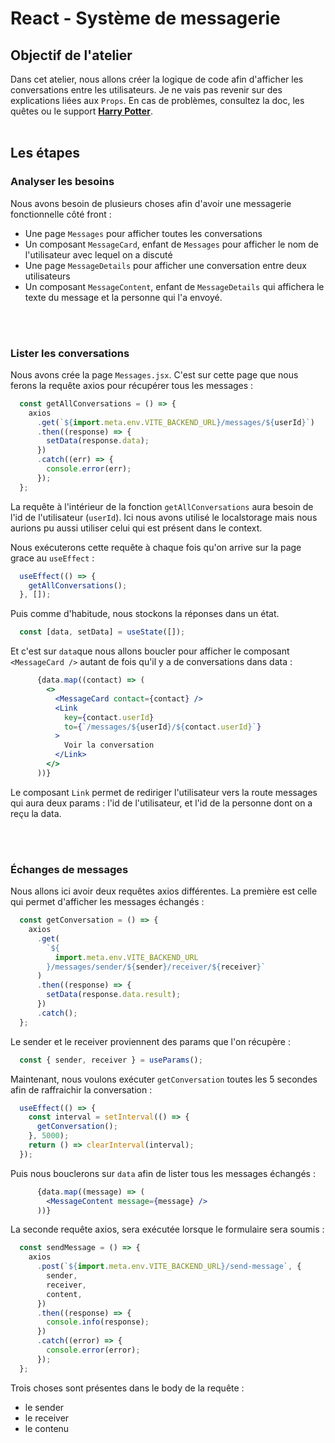 # React - Système de messagerie

## Objectif de l'atelier

Dans cet atelier, nous allons créer la logique de code afin d'afficher les conversations entre les utilisateurs.
Je ne vais pas revenir sur des explications liées aux `Props`. En cas de problèmes, consultez la doc, les quêtes ou le support [**Harry Potter**](https://github.com/kpeset/hp-support-for-react/tree/step_01).
<br>
<br>
## Les étapes

### Analyser les besoins

Nous avons besoin de plusieurs choses afin d'avoir une messagerie fonctionnelle côté front :
- Une page `Messages` pour afficher toutes les conversations
- Un composant `MessageCard`, enfant de `Messages` pour afficher le nom de l'utilisateur avec lequel on a discuté
- Une page `MessageDetails` pour afficher une conversation entre deux utilisateurs
- Un composant `MessageContent`, enfant de `MessageDetails` qui affichera le texte du message et la personne qui l'a envoyé.

<br>
<br>

### Lister les conversations

Nous avons crée la page `Messages.jsx`. C'est sur cette page que nous ferons la requête axios pour récupérer tous les messages :

```js
  const getAllConversations = () => {
    axios
      .get(`${import.meta.env.VITE_BACKEND_URL}/messages/${userId}`)
      .then((response) => {
        setData(response.data);
      })
      .catch((err) => {
        console.error(err);
      });
  };
```

La requête à l'intérieur de la fonction `getAllConversations` aura besoin de l'id de l'utilisateur (`userId`). Ici nous avons utilisé le localstorage mais nous aurions pu aussi utiliser celui qui est présent dans le context.

Nous exécuterons cette requête à chaque fois qu'on arrive sur la page grace au `useEffect` :

```js
  useEffect(() => {
    getAllConversations();
  }, []);
```

Puis comme d'habitude, nous stockons la réponses dans un état.

```js
  const [data, setData] = useState([]);
```

Et c'est sur `data`que nous allons boucler pour afficher le composant `<MessageCard />` autant de fois qu'il y a de conversations dans data :

```jsx
      {data.map((contact) => (
        <>
          <MessageCard contact={contact} />
          <Link
            key={contact.userId}
            to={`/messages/${userId}/${contact.userId}`}
          >
            Voir la conversation
          </Link>
        </>
      ))}
```

Le composant `Link` permet de rediriger l'utilisateur vers la route messages qui aura deux params : l'id de l'utilisateur, et l'id de la personne dont on a reçu la data.

<br>
<br>

### Échanges de messages

Nous allons ici avoir deux requêtes axios différentes. 
La première est celle qui permet d'afficher les messages échangés :

```js
  const getConversation = () => {
    axios
      .get(
        `${
          import.meta.env.VITE_BACKEND_URL
        }/messages/sender/${sender}/receiver/${receiver}`
      )
      .then((response) => {
        setData(response.data.result);
      })
      .catch();
  };
```

Le sender et le receiver proviennent des params que l'on récupère :

```js
  const { sender, receiver } = useParams();
```

Maintenant, nous voulons exécuter `getConversation` toutes les 5 secondes afin de raffraichir la conversation :

```js
  useEffect(() => {
    const interval = setInterval(() => {
      getConversation();
    }, 5000);
    return () => clearInterval(interval);
  });
```

Puis nous bouclerons sur `data` afin de lister tous les messages échangés :

```jsx
      {data.map((message) => (
        <MessageContent message={message} />
      ))}
```

La seconde requête axios, sera exécutée lorsque le formulaire sera soumis :

```js
  const sendMessage = () => {
    axios
      .post(`${import.meta.env.VITE_BACKEND_URL}/send-message`, {
        sender,
        receiver,
        content,
      })
      .then((response) => {
        console.info(response);
      })
      .catch((error) => {
        console.error(error);
      });
  };
```

Trois choses sont présentes dans le body de la requête :
- le sender
- le receiver
- le contenu





